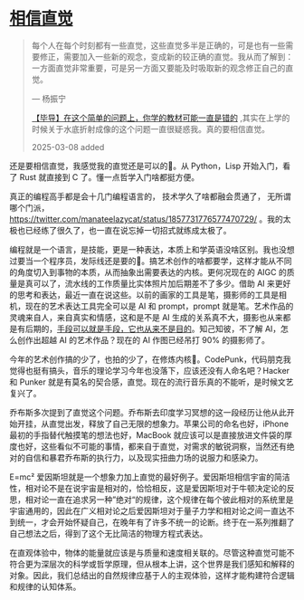 # [相信直觉](https://github.com/VandeeFeng/gitmemo/issues/2)

> 每个人在每个时刻都有一些直觉，这些直觉多半是正确的，可是也有一些需要修正，需要加入一些新的观念，变成新的较正确的直觉。我从而了解到：一方面直觉非常重要，可是另一方面又要能及时吸取新的观念修正自己的直觉。
> 
> — 杨振宁
>
> [【毕导】在这个简单的问题上，你学的教材可能一直是错的](https://www.bilibili.com/video/BV1ZJ9CY4EzR/) ,其实在上学的时候关于水底折射成像的这个问题一直很疑惑我。真的要相信直觉。
>
> 2025-03-08 added

还是要相信直觉，我感觉我的直觉还是可以的🤣。从 Python，Lisp 开始入门，看了 Rust 就直接到 C 了。懂一点哲学入门啥都挺方便。

真正的编程高手都是会十几门编程语言的， 技术学久了啥都融会贯通了， 无所谓哪个门派，https://twitter.com/manateelazycat/status/1857731776577470729/ 。我的太极也已经练了很久了，也一直在说忘掉一切招式就练成太极了。

编程就是一个语言，是技能，更是一种表达，本质上和学英语没啥区别。我也没想过要当一个程序员，发际线还是要的🤣。搞艺术创作的啥都要学，这样才能从不同的角度切入到事物的本质，从而抽象出需要表达的内核。更何况现在的 AIGC 的质量是真可以了，流水线的工作质量比实体照片加后期差不了多少。借助 AI 来更好的思考和表达，最近一直在说这些。以前的画家的工具是笔，摄影师的工具是相机，现在的艺术表达工具完全可以是 AI 和 prompt，prompt 就是笔。艺术作品的灵魂来自人，来自真实和情感，这和是不是 AI 生成的关系真不大，摄影也从来都是有后期的，[手段可以就是手段，它也从来不是目的](https://www.icebeer.top/now-not-how/)。知己知彼，不了解 AI，怎么创作出超越 AI 的艺术作品？现在的 AI 作图已经吊打 90% 的摄影师了。
<!--more-->
今年的艺术创作搞的少了，也拍的少了，在修炼内核🤣。CodePunk，代码朋克我觉得也挺有搞头，音乐的理论学习今年也没落下，应该还没有人命名吧？Hacker 和 Punker 就是有莫名的契合感，直觉。现在的流行音乐真的不能听，是时候文艺复兴了。

乔布斯多次提到了直觉这个问题。乔布斯去印度学习冥想的这一段经历让他从此开始开挂，从直觉出发，释放了自己无限的想象力。苹果公司的命名也好，iPhone 最初的手指替代触摸笔的想法也好，MacBook 就应该可以是直接放进文件袋的厚度也好，这些看似不可能的事情，都来自于直觉，对需求的敏锐洞察，当然还有绝对的自信和暴君乔布斯的执行力，以及现实扭曲力场的说服力和感染力。

E=mc² 爱因斯坦就是一个想象力加上直觉的最好例子。爱因斯坦相信宇宙的简洁性，相对论不是在说宇宙是相对的，恰恰相反，这是爱因斯坦对于牛顿决定论的反思，相对论一直在追求另一种”绝对“的规律，这个规律在每个彼此相对的系统里是宇宙通用的，因此在广义相对论之后爱因斯坦对于量子力学和相对论之间一直达不到统一，才会开始怀疑自己，在晚年有了许多不统一的论断。终于在一系列推翻了自己想法之后，得到了这个无比简洁的物理方程式表达。

在直观体验中，物体的能量就应该是与质量和速度相关联的。尽管这种直觉可能不符合更为深层次的科学或哲学原理，但从根本上讲，这个世界是我们感知和解释的对象。因此，我们总结出的自然规律应基于人的主观体验，这样才能构建符合逻辑和规律的认知体系。